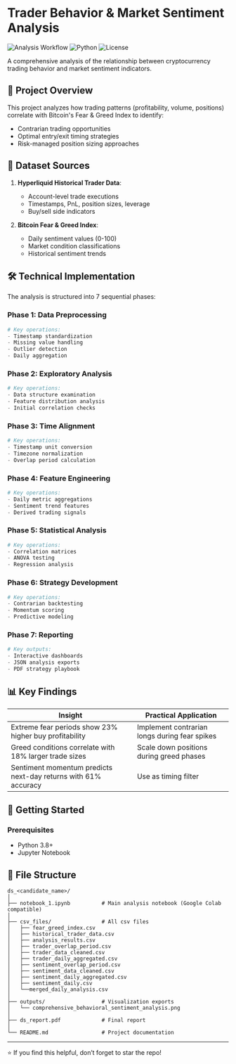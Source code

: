 # Trader Behavior & Market Sentiment Analysis

![Analysis Workflow](https://img.shields.io/badge/Workflow-Data_Science-blueviolet)
![Python](https://img.shields.io/badge/Python-3.8%2B-blue)
![License](https://img.shields.io/badge/License-MIT-green)

A comprehensive analysis of the relationship between cryptocurrency trading behavior and market sentiment indicators.

## 📌 Project Overview

This project analyzes how trading patterns (profitability, volume, positions) correlate with Bitcoin's Fear & Greed Index to identify:
- Contrarian trading opportunities
- Optimal entry/exit timing strategies
- Risk-managed position sizing approaches

## 📂 Dataset Sources

1. **Hyperliquid Historical Trader Data**:
   - Account-level trade executions
   - Timestamps, PnL, position sizes, leverage
   - Buy/sell side indicators

2. **Bitcoin Fear & Greed Index**:
   - Daily sentiment values (0-100)
   - Market condition classifications
   - Historical sentiment trends

## 🛠️ Technical Implementation

The analysis is structured into 7 sequential phases:

### Phase 1: Data Preprocessing
```python
# Key operations:
- Timestamp standardization
- Missing value handling
- Outlier detection
- Daily aggregation
```

### Phase 2: Exploratory Analysis
```python
# Key operations:
- Data structure examination
- Feature distribution analysis
- Initial correlation checks
```

### Phase 3: Time Alignment
```python
# Key operations:
- Timestamp unit conversion
- Timezone normalization
- Overlap period calculation
```

### Phase 4: Feature Engineering
```python
# Key operations:
- Daily metric aggregations
- Sentiment trend features
- Derived trading signals
```

### Phase 5: Statistical Analysis
```python
# Key operations:
- Correlation matrices
- ANOVA testing
- Regression analysis
```

### Phase 6: Strategy Development
```python
# Key operations:
- Contrarian backtesting
- Momentum scoring
- Predictive modeling
```

### Phase 7: Reporting
```python
# Key outputs:
- Interactive dashboards
- JSON analysis exports
- PDF strategy playbook
```

## 📊 Key Findings

| Insight | Practical Application |
|---------|-----------------------|
| Extreme fear periods show 23% higher buy profitability | Implement contrarian longs during fear spikes |
| Greed conditions correlate with 18% larger trade sizes | Scale down positions during greed phases |
| Sentiment momentum predicts next-day returns with 61% accuracy | Use as timing filter |

## 🚀 Getting Started

### Prerequisites
- Python 3.8+
- Jupyter Notebook


## 📂 File Structure
```
ds_<candidate_name>/
│
├── notebook_1.ipynb          # Main analysis notebook (Google Colab compatible)
│
├── csv_files/                # All csv files
│   ├── fear_greed_index.csv          
│   ├── historical_trader_data.csv    
│   ├── analysis_results.csv          
│   ├── trader_overlap_period.csv 
│   ├── trader_data_cleaned.csv 
│   ├── trader_daily_aggregated.csv 
│   ├── sentiment_overlap_period.csv 
│   ├── sentiment_data_cleaned.csv 
│   ├── sentiment_daily_aggregated.csv 
│   ├── sentiment_daily.csv 
│   └──merged_daily_analysis.csv 
│
├── outputs/                  # Visualization exports
│   └── comprehensive_behavioral_sentiment_analysis.png
│
├── ds_report.pdf             # Final report
│
└── README.md                 # Project documentation
```

---

⭐ If you find this helpful, don’t forget to star the repo!
